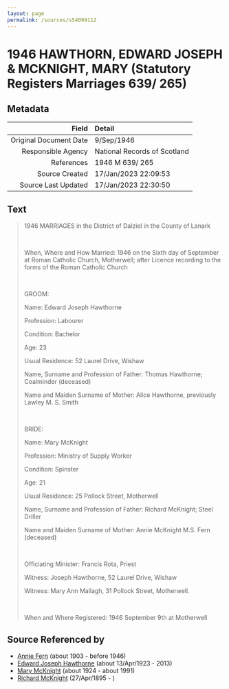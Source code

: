 ```yaml
---
layout: page
permalink: /sources/s54099112
---
```


# 1946 HAWTHORN, EDWARD JOSEPH & MCKNIGHT, MARY (Statutory Registers Marriages 639/ 265)

## Metadata

Field | Detail
---:|:---
Original Document Date | 9/Sep/1946
Responsible Agency | National Records of Scotland
References | 1946 M 639/ 265
Source Created | 17/Jan/2023 22:09:53
Source Last Updated | 17/Jan/2023 22:30:50

## Text

> 1946 MARRIAGES in the District of Dalziel in the County of Lanark
>
> <br/>
>
> When, Where and How Married: 1946 on the Sixth day of September at Roman Catholic Church, Motherwell; after Licence recording to the forms of the Roman Catholic Church
>
> <br/>
>
> GROOM:
>
> Name: Edward Joseph Hawthorne
>
> Profession: Labourer
>
> Condition: Bachelor
>
> Age: 23
>
> Usual Residence: 52 Laurel Drive, Wishaw
>
> Name, Surname and Profession of Father: Thomas Hawthorne; Coalminder (deceased)
>
> Name and Maiden Surname of Mother: Alice Hawthorne, previously Lawley M. S. Smith
>
> <br/>
>
> BRIDE:
>
> Name: Mary McKnight
>
> Profession: Ministry of Supply Worker
>
> Condition: Spinster
>
> Age: 21
>
> Usual Residence: 25 Pollock Street, Motherwell
>
> Name, Surname and Profession of Father: Richard McKnight; Steel Driller
>
> Name and Maiden Surname of Mother: Annie McKnight M.S. Fern (deceased)
>
> <br/>
>
> Officiating Minister: Francis Rota, Priest
>
> Witness: Joseph Hawthorne, 52 Laurel Drive, Wishaw
>
> Witness: Mary Ann Mallagh, 31 Pollock Street, Motherwell.
>
> <br/>
>
> When and Where Registered: 1946 September 9th at Motherwell
>

## Source Referenced by

* [Annie Fern](../people/@53954394@-annie-fern-b1903-d1946.md) (about 1903 - before 1946)
* [Edward Joseph Hawthorne](../people/@51411241@-edward-joseph-hawthorne-b1923-4-13-d2013.md) (about 13/Apr/1923 - 2013)
* [Mary McKnight](../people/@41720825@-mary-mcknight-b1924-d1991.md) (about 1924 - about 1991)
* [Richard McKnight](../people/@33327416@-richard-mcknight-b1895-4-27-d.md) (27/Apr/1895 - )
